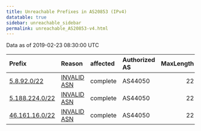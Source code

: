 ```yaml
---
title: Unreachable Prefixes in AS20853 (IPv4)
datatable: true
sidebar: unreachable_sidebar
permalink: unreachable_AS20853-v4.html
---
```


Data as of 2019-02-23 08:30:00 UTC


<div class="datatable-begin"></div>

| Prefix                                                 | Reason                                                                                                | affected   | Authorized AS   |   MaxLength | Anchor                                         |   unreachable /24s |
|:-------------------------------------------------------|:------------------------------------------------------------------------------------------------------|:-----------|:----------------|------------:|:-----------------------------------------------|-------------------:|
| [5.8.92.0/22](https://stat.ripe.net/5.8.92.0/22)       | [INVALID ASN](https://rpki-validator.ripe.net/announcement-preview?asn=AS20853&prefix=5.8.92.0/22)    | complete   | AS44050         |          22 | [RIPE](unreachable_RIPE_NCC_RPKI_Root-v4.html) |                  4 |
| [5.188.224.0/22](https://stat.ripe.net/5.188.224.0/22) | [INVALID ASN](https://rpki-validator.ripe.net/announcement-preview?asn=AS20853&prefix=5.188.224.0/22) | complete   | AS44050         |          22 | [RIPE](unreachable_RIPE_NCC_RPKI_Root-v4.html) |                  4 |
| [46.161.16.0/22](https://stat.ripe.net/46.161.16.0/22) | [INVALID ASN](https://rpki-validator.ripe.net/announcement-preview?asn=AS20853&prefix=46.161.16.0/22) | complete   | AS44050         |          22 | [RIPE](unreachable_RIPE_NCC_RPKI_Root-v4.html) |                  4 |

<div class="datatable-end"></div>